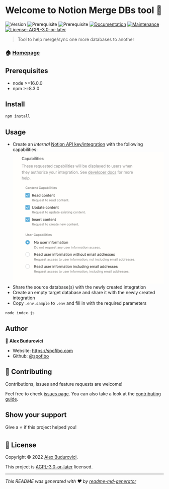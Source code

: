 # Welcome to Notion Merge DBs tool 👋
![Version](https://img.shields.io/badge/version-1.0.1-blue.svg?cacheSeconds=2592000)
![Prerequisite](https://img.shields.io/badge/node-%3E%3D16.0.0-blue.svg)
![Prerequisite](https://img.shields.io/badge/npm-%3E%3D8.3.0-blue.svg)
[![Documentation](https://img.shields.io/badge/documentation-yes-brightgreen.svg)](https://github.com/spofibo/notion-merge-dbs#readme)
[![Maintenance](https://img.shields.io/badge/Maintained%3F-yes-green.svg)](https://github.com/spofibo/notion-merge-dbs/graphs/commit-activity)
[![License: AGPL-3.0-or-later](https://img.shields.io/github/license/spofibo/notion-merge-dbs)](https://github.com/spofibo/notion-merge-dbs/blob/master/LICENSE)

> Tool to help merge/sync one more databases to another

### 🏠 [Homepage](https://github.com/spofibo/notion-merge-dbs)

## Prerequisites

- node >=16.0.0
- npm >=8.3.0

## Install

```sh
npm install
```

## Usage

* Create an *internal* [Notion API key/integration](https://www.notion.so/my-integrations) with the following capabilities:
![Notion Integration Capabilities](capabilities.png)
* Share the source database(s) with the newly created integration
* Create an empty target database and share it with the newly created integration
* Copy `.env.sample` to `.env` and fill in with the required parameters

```sh
node index.js
```

## Author

👤 **Alex Budurovici**

* Website: https://spofibo.com
* Github: [@spofibo](https://github.com/spofibo)

## 🤝 Contributing

Contributions, issues and feature requests are welcome!

Feel free to check [issues page](https://github.com/Spofibo/notion-merge-dbs/issues). You can also take a look at the [contributing guide](https://github.com/spofibo/notion-merge-dbs/blob/master/CONTRIBUTING.md).

## Show your support

Give a ⭐️ if this project helped you!


## 📝 License

Copyright © 2022 [Alex Budurovici](https://github.com/spofibo).

This project is [AGPL-3.0-or-later](https://github.com/spofibo/notion-merge-dbs/blob/master/LICENSE) licensed.

***
_This README was generated with ❤️ by [readme-md-generator](https://github.com/kefranabg/readme-md-generator)_